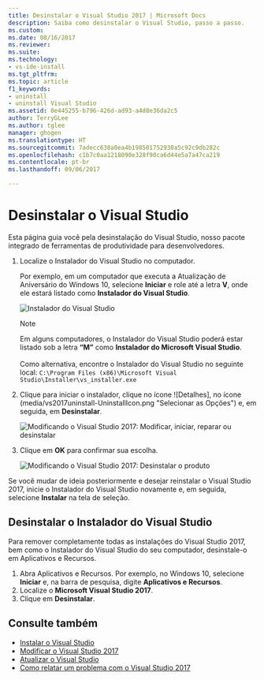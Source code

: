 ```yaml
---
title: Desinstalar o Visual Studio 2017 | Microsoft Docs
description: Saiba como desinstalar o Visual Studio, passo a passo.
ms.custom: 
ms.date: 08/16/2017
ms.reviewer: 
ms.suite: 
ms.technology:
- vs-ide-install
ms.tgt_pltfrm: 
ms.topic: article
f1_keywords:
- uninstall
- uninstall Visual Studio
ms.assetid: 0e445255-b796-426d-ad93-a4d8e36da2c5
author: TerryGLee
ms.author: tglee
manager: ghogen
ms.translationtype: HT
ms.sourcegitcommit: 7adecc638a0ea4b198501752930a5c92c9db282c
ms.openlocfilehash: c1b7c0aa1218090e328f90ca6d44e5a7a47ca219
ms.contentlocale: pt-br
ms.lasthandoff: 09/06/2017

---
```


# <a name="uninstall-visual-studio"></a>Desinstalar o Visual Studio
Esta página guia você pela desinstalação do Visual Studio, nosso pacote integrado de ferramentas de produtividade para desenvolvedores.  

1.  Localize o Instalador do Visual Studio no computador.  

     Por exemplo, em um computador que executa a Atualização de Aniversário do Windows 10, selecione **Iniciar** e role até a letra **V**, onde ele estará listado como **Instalador do Visual Studio**.  

     ![Instalador do Visual Studio](media/vs2017-locate-the-visual-studio-installer.PNG "Localizar o Instalador do Microsoft Visual Studio")

     >[!NOTE]
     Em alguns computadores, o Instalador do Visual Studio poderá estar listado sob a letra **“M”** como **Instalador do Microsoft Visual Studio**.<br/><br/> Como alternativa, encontre o Instalador do Visual Studio no seguinte local: `C:\Program Files (x86)\Microsoft Visual Studio\Installer\vs_installer.exe`

2.  Clique para iniciar o instalador, clique no ícone ![Detalhes], no ícone (media/vs2017uninstall-UninstallIcon.png "Selecionar as Opções") e, em seguida, em **Desinstalar**.  

     ![Modificando o Visual Studio 2017: Modificar, iniciar, reparar ou desinstalar](media/vs2017-uninstall.PNG "Reparar ou desinstalar o Visual Studio 2017")  

3.  Clique em **OK** para confirmar sua escolha.

     ![Modificando o Visual Studio 2017: Desinstalar o produto](media/vs2017-uninstall-confirm.PNG "Confirmar para desinstalar o Visual Studio 2017")  

Se você mudar de ideia posteriormente e desejar reinstalar o Visual Studio 2017, inicie o Instalador do Visual Studio novamente e, em seguida, selecione **Instalar** na tela de seleção.

## <a name="uninstall-visual-studio-installer"></a>Desinstalar o Instalador do Visual Studio
Para remover completamente todas as instalações do Visual Studio 2017, bem como o Instalador do Visual Studio do seu computador, desinstale-o em Aplicativos e Recursos.
1. Abra Aplicativos e Recursos. Por exemplo, no Windows 10, selecione **Iniciar** e, na barra de pesquisa, digite **Aplicativos e Recursos**.  
2. Localize o **Microsoft Visual Studio 2017**.  
3. Clique em **Desinstalar**.  


## <a name="see-also"></a>Consulte também  
* [Instalar o Visual Studio](install-visual-studio.md)
* [Modificar o Visual Studio 2017](modify-visual-studio.md)
* [Atualizar o Visual Studio](update-visual-studio.md)
* [Como relatar um problema com o Visual Studio 2017](../ide/how-to-report-a-problem-with-visual-studio-2017.md)

